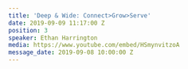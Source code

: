 ```yaml
---
title: 'Deep & Wide: Connect>Grow>Serve'
date: 2019-09-09 11:17:00 Z
position: 3
speaker: Ethan Harrington
media: https://www.youtube.com/embed/HSmynvitzoA
message_date: 2019-09-08 10:00:00 Z
---
```


